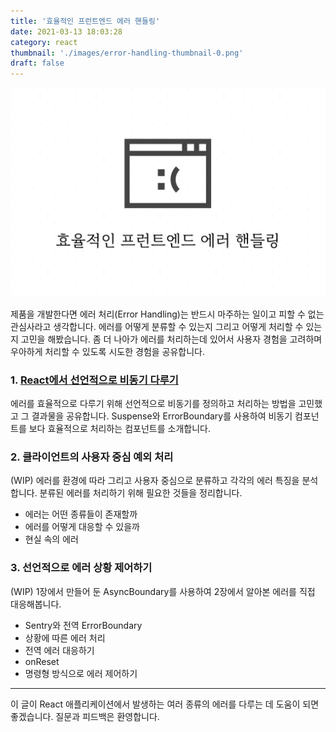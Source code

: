 ```yaml
---
title: '효율적인 프런트엔드 에러 핸들링'
date: 2021-03-13 18:03:28
category: react
thumbnail: './images/error-handling-thumbnail-0.png'
draft: false
---
```


![thumbnail](./images/error-handling-thumbnail-0.png)

제품을 개발한다면 에러 처리(Error Handling)는 반드시 마주하는 일이고 피할 수 없는 관심사라고 생각합니다. 에러를 어떻게 분류할 수 있는지 그리고 어떻게 처리할 수 있는지 고민을 해봤습니다. 좀 더 나아가 에러를 처리하는데 있어서 사용자 경험을 고려하며 우아하게 처리할 수 있도록 시도한 경험을 공유합니다.

### 1. [React에서 선언적으로 비동기 다루기](https://jbee.io/react/error-declarative-handling-1/)

에러를 효율적으로 다루기 위해 선언적으로 비동기를 정의하고 처리하는 방법을 고민했고 그 결과물을 공유합니다. Suspense와 ErrorBoundary를 사용하여 비동기 컴포넌트를 보다 효율적으로 처리하는 컴포넌트를 소개합니다.

### 2. 클라이언트의 사용자 중심 예외 처리

(WIP) 에러를 환경에 따라 그리고 사용자 중심으로 분류하고 각각의 에러 특징을 분석합니다. 분류된 에러를 처리하기 위해 필요한 것들을 정리합니다.

- 에러는 어떤 종류들이 존재할까
- 에러를 어떻게 대응할 수 있을까
- 현실 속의 에러

### 3. 선언적으로 에러 상황 제어하기

(WIP) 1장에서 만들어 둔 AsyncBoundary를 사용하여 2장에서 알아본 에러를 직접 대응해봅니다.

- Sentry와 전역 ErrorBoundary
- 상황에 따른 에러 처리
- 전역 에러 대응하기
- onReset
- 명령형 방식으로 에러 제어하기

---

이 글이 React 애플리케이션에서 발생하는 여러 종류의 에러를 다루는 데 도움이 되면 좋겠습니다. 질문과 피드백은 환영합니다.
